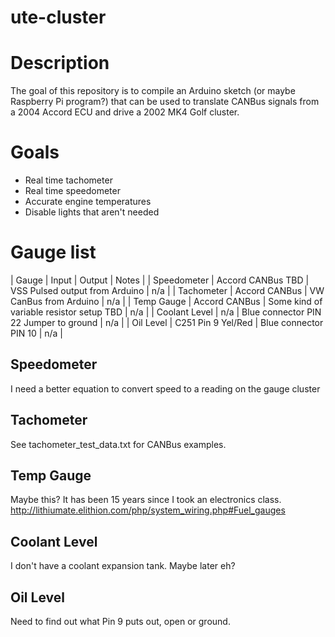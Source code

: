# ute-cluster

# Description
The goal of this repository is to compile an Arduino sketch (or maybe Raspberry Pi program?) that can be used to translate CANBus signals from a 2004 Accord ECU and drive a 2002 MK4 Golf cluster.

# Goals
- Real time tachometer
- Real time speedometer
- Accurate engine temperatures
- Disable lights that aren't needed

# Gauge list
| Gauge | Input | Output | Notes |
| Speedometer | Accord CANBus TBD | VSS Pulsed output from Arduino | n/a |
| Tachometer  | Accord CANBus | VW CanBus from Arduino | n/a |
| Temp Gauge  | Accord CANBus | Some kind of variable resistor setup TBD | n/a |
| Coolant Level | n/a | Blue connector PIN 22 Jumper to ground | n/a |
| Oil Level | C251 Pin 9 Yel/Red | Blue connector PIN 10 | n/a |

## Speedometer
I need a better equation to convert speed to a reading on the gauge cluster

## Tachometer
See tachometer_test_data.txt for CANBus examples.

## Temp Gauge
Maybe this?  It has been 15 years since I took an electronics class.
http://lithiumate.elithion.com/php/system_wiring.php#Fuel_gauges

## Coolant Level
I don't have a coolant expansion tank.  Maybe later eh?

## Oil Level
Need to find out what Pin 9 puts out, open or ground.